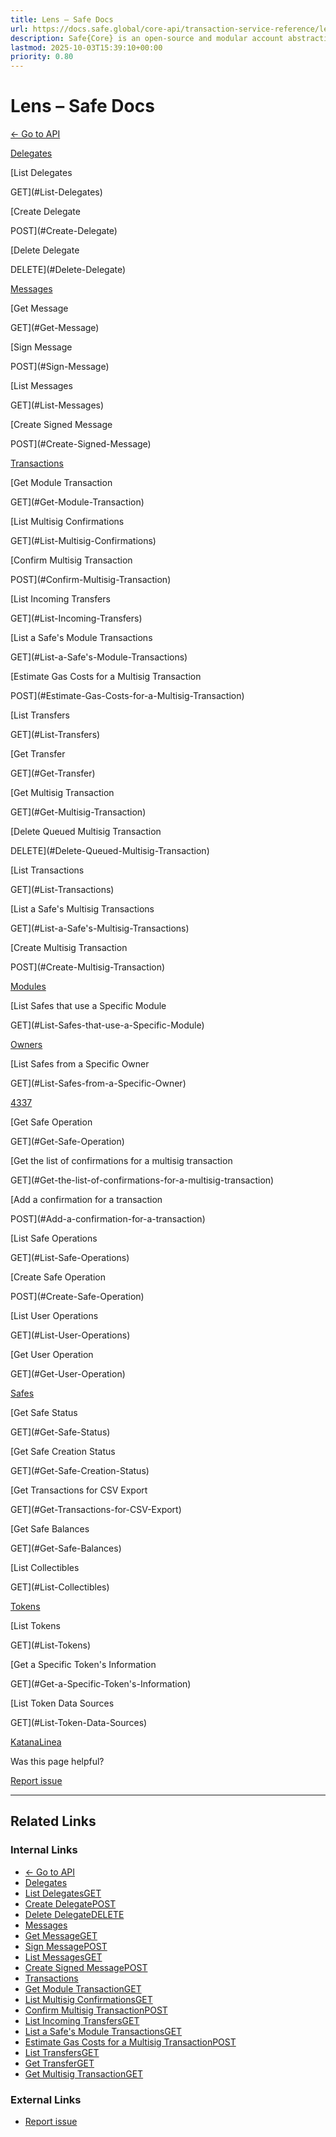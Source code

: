 ```yaml
---
title: Lens – Safe Docs
url: https://docs.safe.global/core-api/transaction-service-reference/lens
description: Safe{Core} is an open-source and modular account abstraction stack. Learn about its features and how to use it.
lastmod: 2025-10-03T15:39:10+00:00
priority: 0.80
---
```


# Lens – Safe Docs

[← Go to API](/core-api/transaction-service-overview)

[Delegates](#Delegates)

[List Delegates

GET](#List-Delegates)

[Create Delegate

POST](#Create-Delegate)

[Delete Delegate

DELETE](#Delete-Delegate)

[Messages](#Messages)

[Get Message

GET](#Get-Message)

[Sign Message

POST](#Sign-Message)

[List Messages

GET](#List-Messages)

[Create Signed Message

POST](#Create-Signed-Message)

[Transactions](#Transactions)

[Get Module Transaction

GET](#Get-Module-Transaction)

[List Multisig Confirmations

GET](#List-Multisig-Confirmations)

[Confirm Multisig Transaction

POST](#Confirm-Multisig-Transaction)

[List Incoming Transfers

GET](#List-Incoming-Transfers)

[List a Safe's Module Transactions

GET](#List-a-Safe's-Module-Transactions)

[Estimate Gas Costs for a Multisig Transaction

POST](#Estimate-Gas-Costs-for-a-Multisig-Transaction)

[List Transfers

GET](#List-Transfers)

[Get Transfer

GET](#Get-Transfer)

[Get Multisig Transaction

GET](#Get-Multisig-Transaction)

[Delete Queued Multisig Transaction

DELETE](#Delete-Queued-Multisig-Transaction)

[List Transactions

GET](#List-Transactions)

[List a Safe's Multisig Transactions

GET](#List-a-Safe's-Multisig-Transactions)

[Create Multisig Transaction

POST](#Create-Multisig-Transaction)

[Modules](#Modules)

[List Safes that use a Specific Module

GET](#List-Safes-that-use-a-Specific-Module)

[Owners](#Owners)

[List Safes from a Specific Owner

GET](#List-Safes-from-a-Specific-Owner)

[4337](#4337)

[Get Safe Operation

GET](#Get-Safe-Operation)

[Get the list of confirmations for a multisig transaction

GET](#Get-the-list-of-confirmations-for-a-multisig-transaction)

[Add a confirmation for a transaction

POST](#Add-a-confirmation-for-a-transaction)

[List Safe Operations

GET](#List-Safe-Operations)

[Create Safe Operation

POST](#Create-Safe-Operation)

[List User Operations

GET](#List-User-Operations)

[Get User Operation

GET](#Get-User-Operation)

[Safes](#Safes)

[Get Safe Status

GET](#Get-Safe-Status)

[Get Safe Creation Status

GET](#Get-Safe-Creation-Status)

[Get Transactions for CSV Export

GET](#Get-Transactions-for-CSV-Export)

[Get Safe Balances

GET](#Get-Safe-Balances)

[List Collectibles

GET](#List-Collectibles)

[Tokens](#Tokens)

[List Tokens

GET](#List-Tokens)

[Get a Specific Token's Information

GET](#Get-a-Specific-Token's-Information)

[List Token Data Sources

GET](#List-Token-Data-Sources)

[Katana](/core-api/transaction-service-reference/katana "Katana")[Linea](/core-api/transaction-service-reference/linea "Linea")

Was this page helpful?

[Report issue](https://github.com/safe-global/safe-docs/issues/new?assignees=&labels=nextra-feedback&projects=&template=nextra-feedback.yml&title=%5BFeedback%5D+)

---

## Related Links

### Internal Links

- [← Go to API](https://docs.safe.global/core-api/transaction-service-overview)
- [Delegates](https://docs.safe.global/core-api/transaction-service-reference/lens#Delegates)
- [List DelegatesGET](https://docs.safe.global/core-api/transaction-service-reference/lens#List-Delegates)
- [Create DelegatePOST](https://docs.safe.global/core-api/transaction-service-reference/lens#Create-Delegate)
- [Delete DelegateDELETE](https://docs.safe.global/core-api/transaction-service-reference/lens#Delete-Delegate)
- [Messages](https://docs.safe.global/core-api/transaction-service-reference/lens#Messages)
- [Get MessageGET](https://docs.safe.global/core-api/transaction-service-reference/lens#Get-Message)
- [Sign MessagePOST](https://docs.safe.global/core-api/transaction-service-reference/lens#Sign-Message)
- [List MessagesGET](https://docs.safe.global/core-api/transaction-service-reference/lens#List-Messages)
- [Create Signed MessagePOST](https://docs.safe.global/core-api/transaction-service-reference/lens#Create-Signed-Message)
- [Transactions](https://docs.safe.global/core-api/transaction-service-reference/lens#Transactions)
- [Get Module TransactionGET](https://docs.safe.global/core-api/transaction-service-reference/lens#Get-Module-Transaction)
- [List Multisig ConfirmationsGET](https://docs.safe.global/core-api/transaction-service-reference/lens#List-Multisig-Confirmations)
- [Confirm Multisig TransactionPOST](https://docs.safe.global/core-api/transaction-service-reference/lens#Confirm-Multisig-Transaction)
- [List Incoming TransfersGET](https://docs.safe.global/core-api/transaction-service-reference/lens#List-Incoming-Transfers)
- [List a Safe's Module TransactionsGET](https://docs.safe.global/core-api/transaction-service-reference/lens#List-a-Safe's-Module-Transactions)
- [Estimate Gas Costs for a Multisig TransactionPOST](https://docs.safe.global/core-api/transaction-service-reference/lens#Estimate-Gas-Costs-for-a-Multisig-Transaction)
- [List TransfersGET](https://docs.safe.global/core-api/transaction-service-reference/lens#List-Transfers)
- [Get TransferGET](https://docs.safe.global/core-api/transaction-service-reference/lens#Get-Transfer)
- [Get Multisig TransactionGET](https://docs.safe.global/core-api/transaction-service-reference/lens#Get-Multisig-Transaction)

### External Links

- [Report issue](https://github.com/safe-global/safe-docs/issues/new?assignees=&labels=nextra-feedback&projects=&template=nextra-feedback.yml&title=%5BFeedback%5D+)
